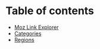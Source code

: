 # Table of contents

* [Moz Link Explorer](README.md)
* [Categories](categories.md)
* [Regions](regions.md)